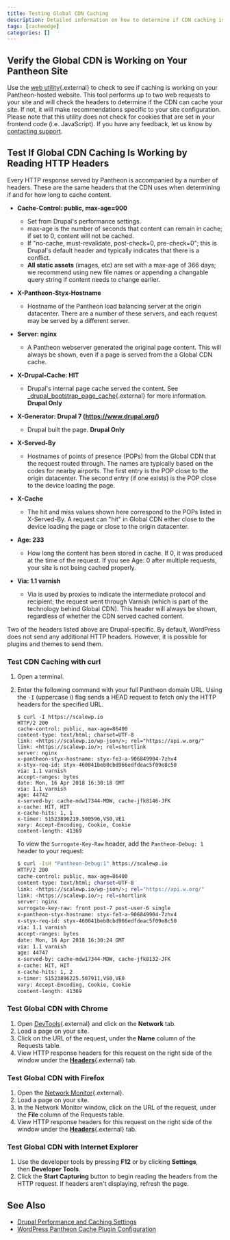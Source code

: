 ```yaml
---
title: Testing Global CDN Caching
description: Detailed information on how to determine if CDN caching is working on your site.
tags: [cacheedge]
categories: []
---
```

## Verify the Global CDN is Working on Your Pantheon Site

Use the [web utility](https://varnishcheck.pantheon.io/){.external} to check to see if caching is working on your Pantheon-hosted website. This tool performs up to two web requests to your site and will check the headers to determine if the CDN can cache your site. If not, it will make recommendations specific to your site configuration. Please note that this utility does not check for cookies that are set in your frontend code (i.e. JavaScript). If you have any feedback, let us know by [contacting support](/docs/support).

## Test If Global CDN Caching Is Working by Reading HTTP Headers

Every HTTP response served by Pantheon is accompanied by a number of headers. These are the same headers that the CDN uses when determining if and for how long to cache content.

- **Cache-Control: public, max-age=900**
  - Set from Drupal's performance settings.
  - max-age is the number of seconds that content can remain in cache; if set to 0, content will not be cached.
  - If "no-cache, must-revalidate, post-check=0, pre-check=0"; this is Drupal's default header and typically indicates that there is a conflict.
  - **All static assets** (images, etc) are set with a max-age of 366 days; we recommend using new file names or appending a changable query string if content needs to change earlier.

- **X-Pantheon-Styx-Hostname**
  - Hostname of the Pantheon load balancing server at the origin datacenter. There are a number of these servers, and each request may be served by a different server.

- **Server: nginx**
  - A Pantheon webserver generated the original page content. This will always be shown, even if a page is served from the a Global CDN cache.

- **X-Drupal-Cache: HIT**
  - Drupal's internal page cache served the content. See  [\_drupal\_bootstrap\_page\_cache](https://api.drupal.org/api/drupal/includes%21bootstrap.inc/function/_drupal_bootstrap_page_cache/7){.external} for more information.  **Drupal Only**

- **X-Generator: Drupal 7 (https://www.drupal.org/)**
  - Drupal built the page. **Drupal Only**

- **X-Served-By**
  - Hostnames of points of presence (POPs) from the Global CDN that the request routed through. The names are typically based on the codes for nearby airports. The first entry is the POP close to the origin datacenter. The second entry (if one exists) is the POP close to the device loading the page.

- **X-Cache**
  - The hit and miss values shown here correspond to the POPs listed in X-Served-By. A request can "hit" in Global CDN either close to the device loading the page or close to the origin datacenter.

- **Age: 233**
  - How long the content has been stored in cache. If 0, it was produced at the time of the request. If you see Age: 0 after multiple requests, your site is not being cached properly.

- **Via: 1.1 varnish**
  - Via is used by proxies to indicate the intermediate protocol and recipient; the request went through Varnish (which is part of the technology behind Global CDN). This header will always be shown, regardless of whether the CDN served cached content.

Two of the headers listed above are Drupal-specific. By default, WordPress does not send any additional HTTP headers. However, it is possible for plugins and themes to send them.

### Test CDN Caching with curl

1. Open a terminal.
2. Enter the following command with your full Pantheon domain URL. Using the `-I` (uppercase i) flag sends a HEAD request to fetch only the HTTP headers for the specified URL.

    ```
    $ curl -I https://scalewp.io
    HTTP/2 200
    cache-control: public, max-age=86400
    content-type: text/html; charset=UTF-8
    link: <https://scalewp.io/wp-json/>; rel="https://api.w.org/"
    link: <https://scalewp.io/>; rel=shortlink
    server: nginx
    x-pantheon-styx-hostname: styx-fe3-a-906849904-7zhv4
    x-styx-req-id: styx-460041beb0cbd966edfdeac5f09e8c50
    via: 1.1 varnish
    accept-ranges: bytes
    date: Mon, 16 Apr 2018 16:30:18 GMT
    via: 1.1 varnish
    age: 44742
    x-served-by: cache-mdw17344-MDW, cache-jfk8146-JFK
    x-cache: HIT, HIT
    x-cache-hits: 1, 1
    x-timer: S1523896219.500596,VS0,VE1
    vary: Accept-Encoding, Cookie, Cookie
    content-length: 41369
    ```

    To view the `Surrogate-Key-Raw` header, add the `Pantheon-Debug: 1` header to your request:

    ```bash
    $ curl -IsH "Pantheon-Debug:1" https://scalewp.io
    HTTP/2 200
    cache-control: public, max-age=86400
    content-type: text/html; charset=UTF-8
    link: <https://scalewp.io/wp-json/>; rel="https://api.w.org/"
    link: <https://scalewp.io/>; rel=shortlink
    server: nginx
    surrogate-key-raw: front post-7 post-user-6 single
    x-pantheon-styx-hostname: styx-fe3-a-906849904-7zhv4
    x-styx-req-id: styx-460041beb0cbd966edfdeac5f09e8c50
    via: 1.1 varnish
    accept-ranges: bytes
    date: Mon, 16 Apr 2018 16:30:24 GMT
    via: 1.1 varnish
    age: 44747
    x-served-by: cache-mdw17344-MDW, cache-jfk8132-JFK
    x-cache: HIT, HIT
    x-cache-hits: 1, 2
    x-timer: S1523896225.507911,VS0,VE0
    vary: Accept-Encoding, Cookie, Cookie
    content-length: 41369
    ```

### Test Global CDN with Chrome

1. Open [DevTools](https://developers.google.com/web/tools/chrome-devtools){.external} and click on the **Network** tab.
2. Load a page on your site.
3. Click on the URL of the request, under the **Name** column of the Requests table.
4. View HTTP response headers for this request on the right side of the window under the [**Headers**](https://developers.google.com/web/tools/chrome-devtools/network-performance/reference#headers){.external} tab.

### Test Global CDN with Firefox

1. Open the [Network Monitor](https://developer.mozilla.org/en-US/docs/Tools/Network_Monitor){.external}.
2. Load a page on your site.
3. In the Network Monitor window, click on the URL of the request, under the **File** column of the Requests table.
4. View HTTP response headers for this request on the right side of the window under the [**Headers**](https://developer.mozilla.org/en-US/docs/Tools/Network_Monitor#Headers){.external} tab.

### Test Global CDN with Internet Explorer

1. Use the developer tools by pressing **F12** or by clicking **Settings**, then **Developer Tools**.
2. Click the **Start Capturing** button to begin reading the headers from the HTTP request. If headers aren't displaying, refresh the page.


## See Also
- [Drupal Performance and Caching Settings](/docs/drupal-cache/)
- [WordPress Pantheon Cache Plugin Configuration](/docs/wordpress-cache-plugin/)
